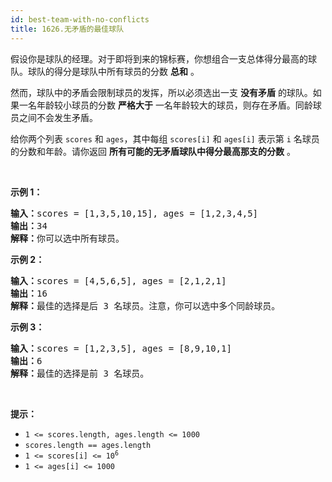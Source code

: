 ```yaml
---
id: best-team-with-no-conflicts
title: 1626.无矛盾的最佳球队
---
```

假设你是球队的经理。对于即将到来的锦标赛，你想组合一支总体得分最高的球队。球队的得分是球队中所有球员的分数 **总和** 。

然而，球队中的矛盾会限制球员的发挥，所以必须选出一支 **没有矛盾** 的球队。如果一名年龄较小球员的分数 **严格大于** 一名年龄较大的球员，则存在矛盾。同龄球员之间不会发生矛盾。

给你两个列表 <code>scores</code> 和 <code>ages</code>，其中每组 <code>scores[i]</code> 和 <code>ages[i]</code> 表示第 <code>i</code> 名球员的分数和年龄。请你返回 **所有可能的无矛盾球队中得分最高那支的分数** 。

 

**示例 1：**


<pre><strong>输入：</strong>scores = [1,3,5,10,15], ages = [1,2,3,4,5]<br/><strong>输出：</strong>34<br/><strong>解释：</strong>你可以选中所有球员。</pre>

**示例 2：**


<pre><strong>输入：</strong>scores = [4,5,6,5], ages = [2,1,2,1]<br/><strong>输出：</strong>16<br/><strong>解释：</strong>最佳的选择是后 3 名球员。注意，你可以选中多个同龄球员。<br/></pre>

**示例 3：**


<pre><strong>输入：</strong>scores = [1,2,3,5], ages = [8,9,10,1]<br/><strong>输出：</strong>6<br/><strong>解释：</strong>最佳的选择是前 3 名球员。<br/></pre>

 

**提示：**


- <code>1 &lt;= scores.length, ages.length &lt;= 1000</code>
- <code>scores.length == ages.length</code>
- <code>1 &lt;= scores[i] &lt;= 10<sup>6</sup></code>
- <code>1 &lt;= ages[i] &lt;= 1000</code>
